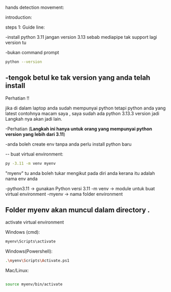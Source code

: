 hands detection movement:

introduction:


steps 1:
Guide line:

-install python 3.11 jangan version 3.13 sebab mediapipe tak support lagi version tu

-bukan command prompt
```bash
python --version
```
-tengok betul ke tak version yang anda telah install
------------------------------------------------------------------------------------------------------------------------------------------------------------------
Perhatian !!

jika di dalam laptop anda sudah mempunyai python tetapi python anda yang latest contohnya macam saya , saya sudah ada python 3.13.3 version
jadi Langkah nya akan jadi lain.

-Perhatian (**Langkah ini hanya untuk orang yang mempunyai python version yang lebih dari 3.11**)

-anda boleh create env tanpa anda perlu install python baru 

-- buat virtual environment:
```bash
py -3.11 -m venv myenv
```
"myenv" tu anda boleh tukar mengikut pada diri anda kerana itu adalah nama env anda

-python3.11 → gunakan Python versi 3.11
-m venv → module untuk buat virtual environment
-myenv → nama folder environment

Folder myenv akan muncul dalam directory .
----------------------------------------------------------------------------------------------------------------------------------------------------------------------
activate virtual environment

Windows (cmd):
```bash
myenv\Scripts\activate
```

Windows(Powershell):
```bash
.\myenv\Scripts\Activate.ps1
```

Mac/Linux:
```bash

source myenv/bin/activate
```



